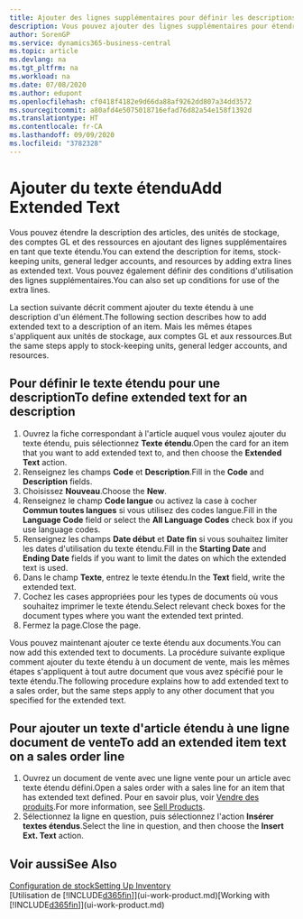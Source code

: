 ```yaml
---
title: Ajouter des lignes supplémentaires pour définir les descriptions étendues
description: Vous pouvez ajouter des lignes supplémentaires pour étendre le texte standard qui décrit un article, un compte du grand livre et d'autres données.
author: SorenGP
ms.service: dynamics365-business-central
ms.topic: article
ms.devlang: na
ms.tgt_pltfrm: na
ms.workload: na
ms.date: 07/08/2020
ms.author: edupont
ms.openlocfilehash: cf0418f4182e9d66da88af9262dd807a34dd3572
ms.sourcegitcommit: a80afd4e5075018716efad76d82a54e158f1392d
ms.translationtype: HT
ms.contentlocale: fr-CA
ms.lasthandoff: 09/09/2020
ms.locfileid: "3782328"
---
```

# <a name="add-extended-text"></a><span data-ttu-id="7e6f3-103">Ajouter du texte étendu</span><span class="sxs-lookup"><span data-stu-id="7e6f3-103">Add Extended Text</span></span>

<span data-ttu-id="7e6f3-104">Vous pouvez étendre la description des articles, des unités de stockage, des comptes GL et des ressources en ajoutant des lignes supplémentaires en tant que texte étendu.</span><span class="sxs-lookup"><span data-stu-id="7e6f3-104">You can extend the description for items, stock-keeping units, general ledger accounts, and resources by adding extra lines as extended text.</span></span> <span data-ttu-id="7e6f3-105">Vous pouvez également définir des conditions d'utilisation des lignes supplémentaires.</span><span class="sxs-lookup"><span data-stu-id="7e6f3-105">You can also set up conditions for use of the extra lines.</span></span>  

<span data-ttu-id="7e6f3-106">La section suivante décrit comment ajouter du texte étendu à une description d'un élément.</span><span class="sxs-lookup"><span data-stu-id="7e6f3-106">The following section describes how to add extended text to a description of an item.</span></span> <span data-ttu-id="7e6f3-107">Mais les mêmes étapes s'appliquent aux unités de stockage, aux comptes GL et aux ressources.</span><span class="sxs-lookup"><span data-stu-id="7e6f3-107">But the same steps apply to stock-keeping units, general ledger accounts, and resources.</span></span>  

## <a name="to-define-extended-text-for-an-description"></a><span data-ttu-id="7e6f3-108">Pour définir le texte étendu pour une description</span><span class="sxs-lookup"><span data-stu-id="7e6f3-108">To define extended text for an description</span></span>

1. <span data-ttu-id="7e6f3-109">Ouvrez la fiche correspondant à l'article auquel vous voulez ajouter du texte étendu, puis sélectionnez **Texte étendu**.</span><span class="sxs-lookup"><span data-stu-id="7e6f3-109">Open the card for an item that you want to add extended text to, and then choose the **Extended Text** action.</span></span>
2. <span data-ttu-id="7e6f3-110">Renseignez les champs **Code** et **Description**.</span><span class="sxs-lookup"><span data-stu-id="7e6f3-110">Fill in the **Code** and **Description** fields.</span></span>
3. <span data-ttu-id="7e6f3-111">Choisissez **Nouveau**.</span><span class="sxs-lookup"><span data-stu-id="7e6f3-111">Choose the **New**.</span></span>
4. <span data-ttu-id="7e6f3-112">Renseignez le champ **Code langue** ou activez la case à cocher **Commun toutes langues** si vous utilisez des codes langue.</span><span class="sxs-lookup"><span data-stu-id="7e6f3-112">Fill in the **Language Code** field or select the **All Language Codes** check box if you use language codes.</span></span>
5. <span data-ttu-id="7e6f3-113">Renseignez les champs **Date début** et **Date fin** si vous souhaitez limiter les dates d'utilisation du texte étendu.</span><span class="sxs-lookup"><span data-stu-id="7e6f3-113">Fill in the **Starting Date** and **Ending Date** fields if you want to limit the dates on which the extended text is used.</span></span>
6. <span data-ttu-id="7e6f3-114">Dans le champ **Texte**, entrez le texte étendu.</span><span class="sxs-lookup"><span data-stu-id="7e6f3-114">In the **Text** field, write the extended text.</span></span>
7. <span data-ttu-id="7e6f3-115">Cochez les cases appropriées pour les types de documents où vous souhaitez imprimer le texte étendu.</span><span class="sxs-lookup"><span data-stu-id="7e6f3-115">Select relevant check boxes for the document types where you want the extended text printed.</span></span>
8. <span data-ttu-id="7e6f3-116">Fermez la page.</span><span class="sxs-lookup"><span data-stu-id="7e6f3-116">Close the page.</span></span>

<span data-ttu-id="7e6f3-117">Vous pouvez maintenant ajouter ce texte étendu aux documents.</span><span class="sxs-lookup"><span data-stu-id="7e6f3-117">You can now add this extended text to documents.</span></span> <span data-ttu-id="7e6f3-118">La procédure suivante explique comment ajouter du texte étendu à un document de vente, mais les mêmes étapes s'appliquent à tout autre document que vous avez spécifié pour le texte étendu.</span><span class="sxs-lookup"><span data-stu-id="7e6f3-118">The following procedure explains how to add extended text to a sales order, but the same steps apply to any other document that you specified for the extended text.</span></span>  

## <a name="to-add-an-extended-item-text-on-a-sales-order-line"></a><span data-ttu-id="7e6f3-119">Pour ajouter un texte d'article étendu à une ligne document de vente</span><span class="sxs-lookup"><span data-stu-id="7e6f3-119">To add an extended item text on a sales order line</span></span>

1. <span data-ttu-id="7e6f3-120">Ouvrez un document de vente avec une ligne vente pour un article avec texte étendu défini.</span><span class="sxs-lookup"><span data-stu-id="7e6f3-120">Open a sales order with a sales line for an item that has extended text defined.</span></span> <span data-ttu-id="7e6f3-121">Pour en savoir plus, voir [Vendre des produits](sales-how-sell-products.md).</span><span class="sxs-lookup"><span data-stu-id="7e6f3-121">For more information, see [Sell Products](sales-how-sell-products.md).</span></span>
2. <span data-ttu-id="7e6f3-122">Sélectionnez la ligne en question, puis sélectionnez l'action **Insérer textes étendus**.</span><span class="sxs-lookup"><span data-stu-id="7e6f3-122">Select the line in question, and then choose the **Insert Ext. Text** action.</span></span>

## <a name="see-also"></a><span data-ttu-id="7e6f3-123">Voir aussi</span><span class="sxs-lookup"><span data-stu-id="7e6f3-123">See Also</span></span>

[<span data-ttu-id="7e6f3-124">Configuration de stock</span><span class="sxs-lookup"><span data-stu-id="7e6f3-124">Setting Up Inventory</span></span>](inventory-setup-inventory.md)  
<span data-ttu-id="7e6f3-125">[Utilisation de [!INCLUDE[d365fin](includes/d365fin_md.md)]](ui-work-product.md)</span><span class="sxs-lookup"><span data-stu-id="7e6f3-125">[Working with [!INCLUDE[d365fin](includes/d365fin_md.md)]](ui-work-product.md)</span></span>
